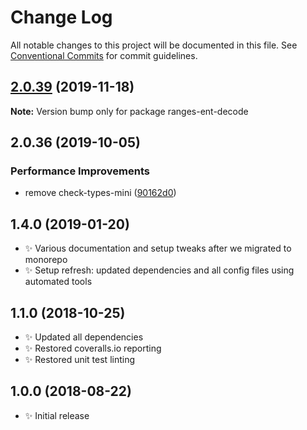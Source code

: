 # Change Log

All notable changes to this project will be documented in this file.
See [Conventional Commits](https://conventionalcommits.org) for commit guidelines.

## [2.0.39](https://gitlab.com/codsen/codsen/compare/ranges-ent-decode@2.0.38...ranges-ent-decode@2.0.39) (2019-11-18)

**Note:** Version bump only for package ranges-ent-decode





## 2.0.36 (2019-10-05)

### Performance Improvements

- remove check-types-mini ([90162d0](https://gitlab.com/codsen/codsen/commit/90162d0))

## 1.4.0 (2019-01-20)

- ✨ Various documentation and setup tweaks after we migrated to monorepo
- ✨ Setup refresh: updated dependencies and all config files using automated tools

## 1.1.0 (2018-10-25)

- ✨ Updated all dependencies
- ✨ Restored coveralls.io reporting
- ✨ Restored unit test linting

## 1.0.0 (2018-08-22)

- ✨ Initial release
